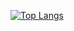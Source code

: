 [![Top Langs](https://github-readme-stats.vercel.app/api/top-langs/?username=mouraluck&layout=donut-vertical&icons=true&theme=dark#gh-dark-mode-only)](https://github.com/anuraghazra/github-readme-stats)
